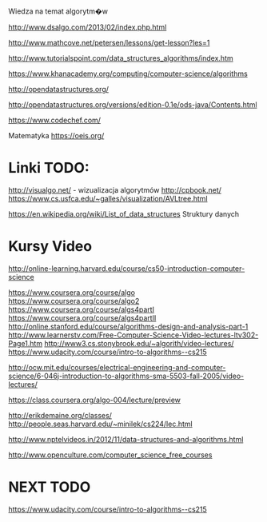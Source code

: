 Wiedza na temat algorytm�w

http://www.dsalgo.com/2013/02/index.php.html

http://www.mathcove.net/petersen/lessons/get-lesson?les=1

http://www.tutorialspoint.com/data_structures_algorithms/index.htm

https://www.khanacademy.org/computing/computer-science/algorithms

http://opendatastructures.org/

http://opendatastructures.org/versions/edition-0.1e/ods-java/Contents.html

https://www.codechef.com/



Matematyka
https://oeis.org/




Linki TODO:
===========
http://visualgo.net/                    - wizualizacja algorytmów
http://cpbook.net/
https://www.cs.usfca.edu/~galles/visualization/AVLtree.html

https://en.wikipedia.org/wiki/List_of_data_structures               Struktury danych


Kursy Video
===============================================================
http://online-learning.harvard.edu/course/cs50-introduction-computer-science

https://www.coursera.org/course/algo
https://www.coursera.org/course/algo2
https://www.coursera.org/course/algs4partI
https://www.coursera.org/course/algs4partII
http://online.stanford.edu/course/algorithms-design-and-analysis-part-1
http://www.learnerstv.com/Free-Computer-Science-Video-lectures-ltv302-Page1.htm
http://www3.cs.stonybrook.edu/~algorith/video-lectures/
https://www.udacity.com/course/intro-to-algorithms--cs215

http://ocw.mit.edu/courses/electrical-engineering-and-computer-science/6-046j-introduction-to-algorithms-sma-5503-fall-2005/video-lectures/

https://class.coursera.org/algo-004/lecture/preview

http://erikdemaine.org/classes/
http://people.seas.harvard.edu/~minilek/cs224/lec.html

http://www.nptelvideos.in/2012/11/data-structures-and-algorithms.html

http://www.openculture.com/computer_science_free_courses



NEXT TODO
=========
https://www.udacity.com/course/intro-to-algorithms--cs215

